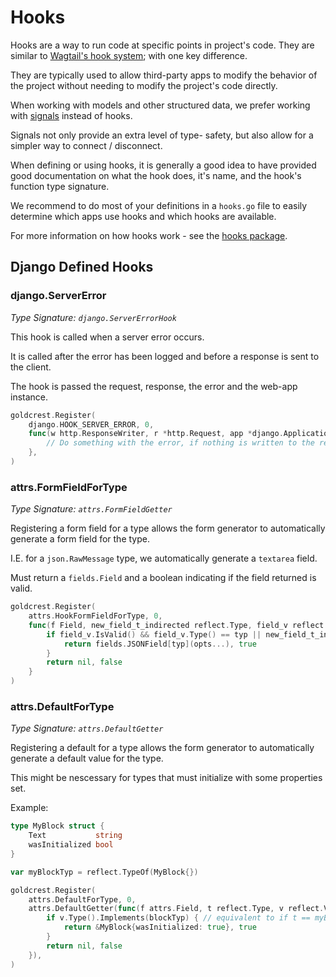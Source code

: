 # Hooks

Hooks are a way to run code at specific points in project's code. They are similar to [Wagtail's hook system](https://docs.wagtail.org/en/stable/reference/hooks.html); with one key difference.

They are typically used to allow third-party apps to modify the behavior of the project without needing to modify the project's code directly.

When working with models and other structured data, we prefer working with [signals](https://github.com/Nigel2392/go-signals) instead of hooks.

Signals not only provide an extra level of type- safety, but also allow for a simpler way to connect / disconnect.

When defining or using hooks, it is generally a good idea to have provided good documentation on what the hook does, it's name, and the hook's function type signature.

We recommend to do most of your definitions in a `hooks.go` file to easily determine which apps use hooks and which hooks are available.

For more information on how hooks work - see the [hooks package](https://github.com/Nigel2392/goldcrest).

## Django Defined Hooks

### django.ServerError

*Type Signature: `django.ServerErrorHook`*

This hook is called when a server error occurs.

It is called after the error has been logged and before a response is sent to the client.

The hook is passed the request, response, the error and the web-app instance.

```go
goldcrest.Register(
	django.HOOK_SERVER_ERROR, 0,
	func(w http.ResponseWriter, r *http.Request, app *django.Application, serverError except.ServerError) {
        // Do something with the error, if nothing is written to the response, the default error page is shown
    },
)
```

### attrs.FormFieldForType

*Type Signature: `attrs.FormFieldGetter`*

Registering a form field for a type allows the form generator to automatically generate a form field for the type.

I.E. for a `json.RawMessage` type, we automatically generate a `textarea` field.

Must return a `fields.Field` and a boolean indicating if the field returned is valid.

```go
goldcrest.Register(
    attrs.HookFormFieldForType, 0,
    func(f Field, new_field_t_indirected reflect.Type, field_v reflect.Value, opts ...func(fields.Field)) (fields.Field, bool) {
		if field_v.IsValid() && field_v.Type() == typ || new_field_t_indirected == typ {
			return fields.JSONField[typ](opts...), true
		}
		return nil, false
	}
)
```

### attrs.DefaultForType

*Type Signature: `attrs.DefaultGetter`*

Registering a default for a type allows the form generator to automatically generate a default value for the type.

This might be nescessary for types that must initialize with some properties set.

Example:

```go
type MyBlock struct {
    Text           string
    wasInitialized bool
}

var myBlockTyp = reflect.TypeOf(MyBlock{})

goldcrest.Register(
	attrs.DefaultForType, 0,
	attrs.DefaultGetter(func(f attrs.Field, t reflect.Type, v reflect.Value) (any, bool) {
		if v.Type().Implements(blockTyp) { // equivalent to if t == myBlockTyp
            return &MyBlock{wasInitialized: true}, true
		}
		return nil, false
	}),
)
```
